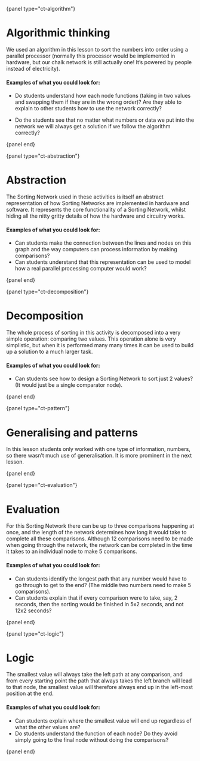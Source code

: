 {panel type="ct-algorithm"}

# Algorithmic thinking

We used an algorithm in this lesson to sort the numbers into order using a
parallel processor (normally this processor would be implemented in hardware,
but our chalk network is still actually one!
It’s powered by people instead of electricity).

#### Examples of what you could look for:

-   Do students understand how each node functions (taking in two values and
    swapping them if they are in the wrong order)?
    Are they able to explain to other students how to use the network
    correctly?

-   Do the students see that no matter what numbers or data we put into the
    network we will always get a solution if we follow the algorithm correctly?

{panel end}

{panel type="ct-abstraction"}

# Abstraction

The Sorting Network used in these activities is itself an abstract
representation of how Sorting Networks are implemented in hardware and
software.
It represents the core functionality of a Sorting Network, whilst hiding all
the nitty gritty details of how the hardware and circuitry works.

#### Examples of what you could look for:

-   Can students make the connection between the lines and nodes on this graph
    and the way computers can process information by making comparisons?
-   Can students understand that this representation can be used to model how a
    real parallel processing computer would work?

{panel end}

{panel type="ct-decomposition"}

# Decomposition

The whole process of sorting in this activity is decomposed into a very simple
operation: comparing two values.
This operation alone is very simplistic, but when it is performed many many
times it can be used to build up a solution to a much larger task.

#### Examples of what you could look for:

-   Can students see how to design a Sorting Network to sort just 2 values?
    (It would just be a single comparator node).

{panel end}

{panel type="ct-pattern"}

# Generalising and patterns

In this lesson students only worked with one type of information, numbers, so
there wasn’t much use of generalisation.
It is more prominent in the next lesson.

{panel end}

{panel type="ct-evaluation"}

# Evaluation

For this Sorting Network there can be up to three comparisons happening at
once, and the length of the network determines how long it would take to
complete all these comparisons.
Although 12 comparisons need to be made when going through the network, the
network can be completed in the time it takes to an individual node to make 5
comparisons.

#### Examples of what you could look for:

-   Can students identify the longest path that any number would have to go
    through to get to the end?
    (The middle two numbers need to make 5 comparisons).
-   Can students explain that if every comparison were to take, say, 2 seconds,
    then the sorting would be finished in 5x2 seconds, and not 12x2 seconds?

{panel end}

{panel type="ct-logic"}

# Logic

The smallest value will always take the left path at any comparison, and from
every starting point the path that always takes the left branch will lead to
that node, the smallest value will therefore always end up in the left-most
position at the end.

#### Examples of what you could look for:

-   Can students explain where the smallest value will end up regardless of
    what the other values are?
-   Do students understand the function of each node?
    Do they avoid simply going to the final node without doing the comparisons?

{panel end}
